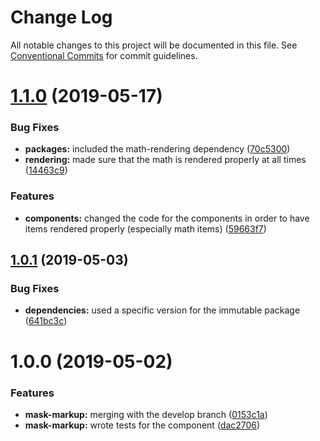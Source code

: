 # Change Log

All notable changes to this project will be documented in this file.
See [Conventional Commits](https://conventionalcommits.org) for commit guidelines.

# [1.1.0](https://github.com/pie-framework/pie-lib/compare/@pie-lib/mask-markup@1.0.1...@pie-lib/mask-markup@1.1.0) (2019-05-17)


### Bug Fixes

* **packages:** included the math-rendering dependency ([70c5300](https://github.com/pie-framework/pie-lib/commit/70c5300))
* **rendering:** made sure that the math is rendered properly at all times ([14463c9](https://github.com/pie-framework/pie-lib/commit/14463c9))


### Features

* **components:** changed the code for the components in order to have items rendered properly (especially math items) ([59663f7](https://github.com/pie-framework/pie-lib/commit/59663f7))





## [1.0.1](https://github.com/pie-framework/pie-lib/compare/@pie-lib/mask-markup@1.0.0...@pie-lib/mask-markup@1.0.1) (2019-05-03)


### Bug Fixes

* **dependencies:** used a specific version for the immutable package ([641bc3c](https://github.com/pie-framework/pie-lib/commit/641bc3c))





# 1.0.0 (2019-05-02)


### Features

* **mask-markup:** merging with the develop branch ([0153c1a](https://github.com/pie-framework/pie-lib/commit/0153c1a))
* **mask-markup:** wrote tests for the component ([dac2706](https://github.com/pie-framework/pie-lib/commit/dac2706))
